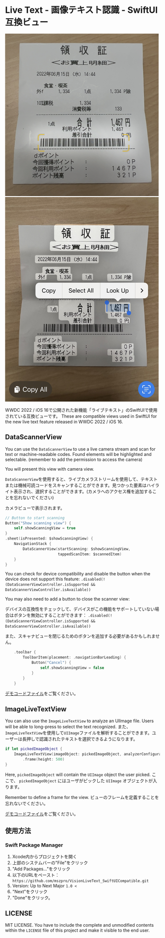 # Live Text - 画像テキスト認識 - SwiftUI互換ビュー

<img width="500" alt="image" src="/Documentations/livetext_barcode.jpg">

<img width="500" alt="image" src="/Documentations/livetext_imagescan.jpg">

WWDC 2022 / iOS 16で公開された新機能「ライブテキスト」のSwiftUIで使用されている互換ビューです。
These are compatible views used in SwiftUI for the new live text feature released in WWDC 2022 / iOS 16.

## DataScannerView

You can use the `DataScannerView` to use a live camera stream and scan for text or machine-readable codes. Found elements will be highlighted and selectable. (remember to add the permission to access the camera)

You will present this view with camera view.

`DataScannerView`を使用すると、ライブカメラストリームを使用して、テキストまたは機械可読コードをスキャンすることができます。見つかった要素はハイライト表示され、選択することができます。(カメラへのアクセス権を追加することを忘れないでください)

カメラビューで表示されます。

```swift
// Button to start scanning
Button("Show scanning view") {
    self.showScanningView = true
}
.sheet(isPresented: $showScanningView) {
    NavigationStack {
        DataScannerView(startScanning: $showScanningView,
                        tappedScanItem: $scannedItem)
    }
}
```

You can check for device compatibility and disable the button when the device does not support this feature: `.disabled(!(DataScannerViewController.isSupported && DataScannerViewController.isAvailable))`

You may also need to add a button to close the scanner view:

デバイスの互換性をチェックして、デバイスがこの機能をサポートしていない場合はボタンを無効にすることができます： `.disabled(!(DataScannerViewController.isSupported && DataScannerViewController.isAvailable))`

また、スキャナビューを閉じるためのボタンを追加する必要があるかもしれません。

```swift
    .toolbar {
        ToolbarItem(placement: .navigationBarLeading) {
            Button("Cancel") {
                self.showScanningView = false
            }
        }
    }
```

[デモコードファイル](/Documentations/DataScannerView_Demo.swift)をご覧ください。

## ImageLiveTextView

You can also use the `ImageLiveTextView` to analyze an UIImage file. Users will be able to long-press to select the text recognized.
また、`ImageLiveTextView`を使用して`UIImage`ファイルを解析することができます。ユーザーは長押しで認識されたテキストを選択できるようになります。

```swift
if let pickedImageObject {
    ImageLiveTextView(imageObject: pickedImageObject, analyzerConfiguration: .init(.text))
        .frame(height: 500)
}
```

Here, `pickedImageObject` will contain the `UIImage` object the user picked.
ここで、 `pickedImageObject` にはユーザがピックした `UIImage` オブジェクトが入ります。

Remember to define a frame for the view.
ビューのフレームを定義することを忘れないでください。

[デモコードファイル](/Documentations/ImageLiveTextView_Demo.swift)をご覧ください。

## 使用方法

### Swift Package Manager

1. Xcode内からプロジェクトを開く
2. 上部のシステムバーの"File"をクリック
3. "Add Packages..."をクリック
4. 以下のURLをペースト：`https://github.com/mszpro/VisionLiveText_SwiftUICompatible.git`
5. Version: Up to Next Major `1.0 <`
6. "Next"をクリック
7. "Done"をクリック。

## LICENSE

MIT LICENSE. You have to include the complete and unmodified contents within the `LICENSE` file of this project and make it visible to the end user.

